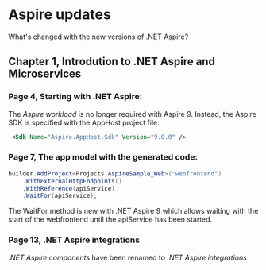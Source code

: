 # Aspire updates

What's changed with the new versions of .NET Aspire?

## Chapter 1, Introdution to .NET Aspire and Microservices

### Page 4, Starting with .NET Aspire:

The *Aspire workload* is no longer required with Aspire 9. Instead, the Aspire SDK is specified with the AppHost project file:

```xml
 <Sdk Name="Aspire.AppHost.Sdk" Version="9.0.0" />
```

### Page 7, The app model with the generated code:

```csharp
builder.AddProject<Projects.AspireSample_Web>("webfrontend")
    .WithExternalHttpEndpoints()
    .WithReference(apiService)
    .WaitFor(apiService);
```

The WaitFor method is new with .NET Aspire 9 which allows waiting with the start of the webfrontend until the apiService has been started.

### Page 13, .NET Aspire integrations

*.NET Aspire components* have been renamed to *.NET Aspire integrations*
